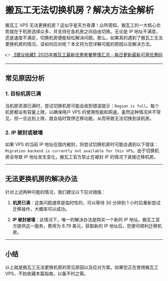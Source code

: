 # 搬瓦工无法切换机房？解决方法全解析

搬瓦工 VPS 无法更换机房？这似乎是天方夜谭！众所周知，搬瓦工的一大核心优势就在于机房选择众多，并支持在各机房之间自由切换。无论是 IP 地址不满意，还是速度不满足，切换机房便能轻松解决问题。那么，如果真的遇到了搬瓦工无法更换机房的情况，该如何应对呢？本文将为您详解可能的原因以及解决方法。

👉 [【建议收藏】2025年搬瓦工最新优惠套餐整理汇总 - 每日更新最新可用优惠码](https://bit.ly/banwagon)

---

## 常见原因分析

### 1. 目标机房已满

当机房资源已满时，尝试切换机房可能会收到错误提示：`Region is full`。每个机房都设有容量上限，以确保用户 VPS 的使用性能和网速。虽然这种情况并不常见，但一旦达到上限，就会临时暂停迁移功能，从而导致无法切换到该机房。

### 2. IP 被封或被墙

如果 VPS 的当前 IP 地址在国内被封，将尝试切换机房时可能会遇到以下错误：`Migration backend is currently not available for this VPS`。由于切换机房会导致 IP 地址发生变化，搬瓦工官方禁止在被封 IP 的情况下直接迁移机房。

---

## 无法更换机房的解决办法

针对上述两种可能的情况，我们建议以下应对措施：

1. **机房已满**：这类问题通常是临时性的，可以等待 30 分钟到 1 小时后重新尝试迁移操作，大概率可以成功。
   
2. **IP 被封被墙**：此情况下，唯一的解决办法是购买一个新的 IP 地址。搬瓦工官方提供这一服务，费用为 8.79 美元，获取新的 IP 地址后，您便可顺利迁移机房。

---

## 小结

以上就是搬瓦工无法更换机房的常见原因以及应对方案。如果您正在使用搬瓦工 VPS，不妨收藏本篇指南，以备不时之需。
